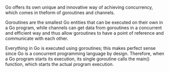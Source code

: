 Go offers its own unique and innovative way of achieving concurrency, which comes in theform of goroutines and channels.

Goroutines are the smallest Go entities that can be executed on their own in a Go program, while channels can get data from goroutines in a concurrent and efficient way and thus allow goroutines to have a point of reference and
communicate with each other.

Everything in Go is executed using goroutines; this makes perfect sense since Go is a concurrent programming language by design.
Therefore, when a Go program starts its execution, its single goroutine calls the main() function, which starts the actual program execution.